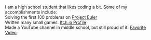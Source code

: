I am a high school student that likes coding a bit.
Some of my accomplishments include:
<br>
Solving the first 100 problems on <a href="projecteuler.net">Project Euler</a>
<br>
Written many small games: <a href="hawslc.itch.io">Itch.io Profile</a>
<br>
Made a YouTube channel in middle school, but still proud of it: <a href="https://www.youtube.com/watch?v=jfb0B6sR6Z4">Favorite Video</a>

